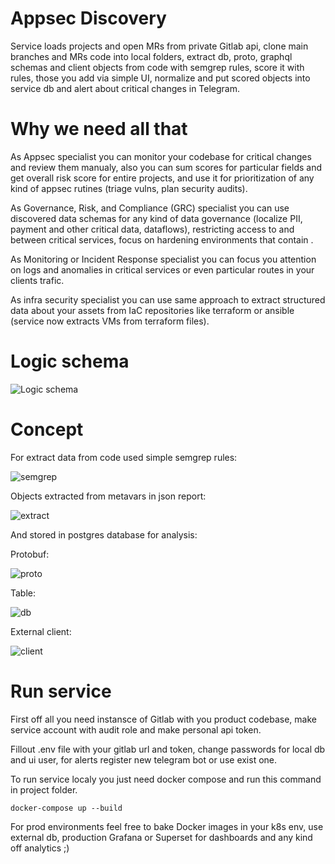 # Appsec Discovery

Service loads projects and open MRs from private Gitlab api, clone main branches and MRs code into local folders, extract db, proto, graphql schemas and client objects from code with semgrep rules, score it with rules, those you add via simple UI, normalize and put scored objects into service db and alert about critical changes in Telegram.

# Why we need all that

As Appsec specialist you can monitor your codebase for critical changes and review them manualy, also you can sum scores for particular fields and get overall risk score for entire projects, and use it for prioritization of any kind of appsec rutines (triage vulns, plan security audits).

As Governance, Risk, and Compliance (GRC) specialist you can use discovered data schemas for any kind of data governance (localize PII, payment and other critical data, dataflows), restricting access to and between critical services, focus on hardening environments that contain .

As Monitoring or Incident Response specialist you can focus you attention on logs and anomalies in critical services or even particular routes in your clients trafic.

As infra security specialist you can use same approach to extract structured data about your assets from IaC repositories like terraform or ansible (service now extracts VMs from terraform files).

# Logic schema

![Logic schema](https://github.com/dmarushkin/appsec-discovery/blob/main/discovery.png?raw=true)

# Concept

For extract data from code used simple semgrep rules:

![semgrep](https://github.com/dmarushkin/appsec-discovery/blob/main/semgrep.png?raw=true)

Objects extracted from metavars in json report:

![extract](https://github.com/dmarushkin/appsec-discovery/blob/main/extract.png?raw=true)

And stored in postgres database for analysis:

Protobuf:

![proto](https://github.com/dmarushkin/appsec-discovery/blob/main/proto.png?raw=true)

Table:

![db](https://github.com/dmarushkin/appsec-discovery/blob/main/db.png?raw=true)

External client:

![client](https://github.com/dmarushkin/appsec-discovery/blob/main/client.png?raw=true)




# Run service

First off all you need instansce of Gitlab with you product codebase, make service account with audit role and make personal api token.

Fillout .env file with your gitlab url and token, change passwords for local db and ui user, for alerts register new telegram bot or use exist one.

To run service localy you just need docker compose and run this command in project folder.

```
docker-compose up --build
```

For prod environments feel free to bake Docker images in your k8s env, use external db, production Grafana or Superset for dashboards and any kind off analytics ;)

